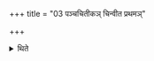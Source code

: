 +++
title = "03 पञ्चचितीकञ् चिन्वीत प्रथमञ्"

+++

<details><summary>थिते</summary>

पञ्चचितीकं चिन्वीत प्रथमं चिन्वानः । त्रिचितीकं द्वितीयम् । एकचितीकं तृतीयम् ३
</details>

